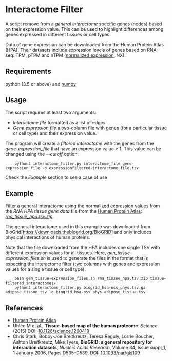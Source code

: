 # Interactome Filter
A script remove from a *general interactome* specific genes (nodes) based on their expression value. This can be used to highlight differences among genes expressed in different tissues or cell types.

Data of gene expression can be downloaded from the Human Protein Atlas (HPA). Their datasets include expression levels of genes based on RNA-seq: TPM, pTPM and nTPM ([normalized expression](https://www.proteinatlas.org/about/assays+annotation#normalization_rna), NX).

## Requirements
 python (3.5 or above) and [numpy](https://numpy.org/install/)

## Usage 
 The script requires at least two arguments: 
 
 - *Interactome file* formatted as a list of edges
 - *Gene expression file* a two-column file with genes (for a particular tissue or cell type) and their expression value.

The program will create a *filtered interactome* with the genes from the *gene-expression_file* that have an expression value &ge; 1. This value can be changed using the *--cutoff* option:
 
		python3 interactome_filter.py interactome_file gene-expression_file -o expressionfiltered-interactome_file.tsv

Check the *Example* section to see a case of use

## Example
Filter a general interactome using the normalized expression values from the *RNA HPA tissue gene data* file from the [Human Protein Atlas](https://v20.proteinatlas.org/about/download): [*rna_tissue_hpa.tsv.zip*](https://v20.proteinatlas.org/download/rna_tissue_hpa.tsv.zip).

The general interactome used in this example was downloaded from BioGrid[https://downloads.thebiogrid.org/BioGRID] and only includes physical interactions of human proteins.

Note that the file downloaded from the HPA includes one single TSV with different expression values for all tissues. Here, *gen_tissue-expression_files.sh* is used to generate the files in the format that is expecting the interactome filter (two columns with genes and expression values for a single tissue or cell type).

		bash gen_tissue-expression_files.sh rna_tissue_hpa.tsv.zip tissue-filtered_interactomes/
		python3 interactome_filter.py biogrid_hsa-oss_phys.tsv.gz adipose_tissue.tsv -o biogrid_hsa-oss_phys_adipose_tissue.tsv

## References
- [Human Protein Atlas](https://www.proteinatlas.org)
- Uhlén M et al., **Tissue-based map of the human proteome**. *Science* (2015) DOI: [10.1126/science.1260419](http://doi.org/10.1126/science.1260419)
- Chris Stark, Bobby-Joe Breitkreutz, Teresa Reguly, Lorrie Boucher, Ashton Breitkreutz, Mike Tyers, **BioGRID: a general repository for interaction datasets**, *Nucleic Acids Research*, Volume 34, Issue suppl_1, 1 January 2006, Pages D535–D539. DOI: [10.1093/nar/gkj109](https://doi.org/10.1093/nar/gkj109)
